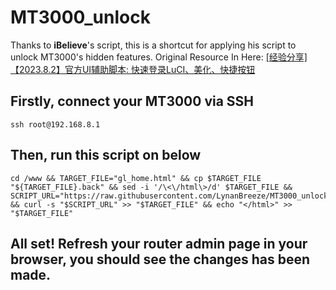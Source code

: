 # MT3000_unlock

Thanks to **iBelieve**'s script, this is a shortcut for applying his script to unlock MT3000's hidden features.
Original Resource In Here: [[经验分享] 【2023.8.2】官方UI辅助脚本: 快速登录LuCI、美化、快捷按钮](https://forum.gl-inet.cn/forum.php?mod=viewthread&tid=3129)

## Firstly, connect your MT3000 via SSH

```
ssh root@192.168.8.1
```

## Then, run this script on below
```
cd /www && TARGET_FILE="gl_home.html" && cp $TARGET_FILE "${TARGET_FILE}.back" && sed -i '/\<\/html\>/d' $TARGET_FILE && SCRIPT_URL="https://raw.githubusercontent.com/LynanBreeze/MT3000_unlock/main/script.txt" && curl -s "$SCRIPT_URL" >> "$TARGET_FILE" && echo "</html>" >> "$TARGET_FILE"
```
## All set! Refresh your router admin page in your browser, you should see the changes has been made.
